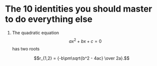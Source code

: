 # The 10 identities you should master to do everything else
1. The quadratic equation $$ax^2+bx+c=0$$ has two roots

$$r_{1,2} = {-b\pm\sqrt{b^2 - 4ac} \over 2a}.$$

